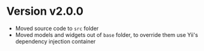 # Version v2.0.0

- Moved source code to `src` folder
- Moved models and widgets out of `base` folder, to override them use Yii's dependency injection
    container